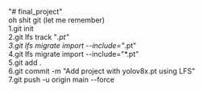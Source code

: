 "# final_project"  <br>
oh shit git (let me remember)  <br>
1.git init  <br>
2.git lfs track "*.pt"  <br>
3.git lfs migrate import --include="*.pt"  <br>
4.git lfs migrate import --include="*.pt"  <br>
5.git add .  <br>
6.git commit -m "Add project with yolov8x.pt using LFS"  <br>
7.git push -u origin main --force  <br>
